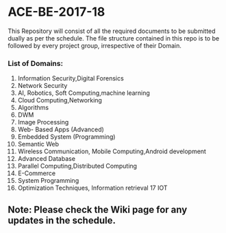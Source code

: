 # ACE-BE-2017-18

This Repository will consist of all the required documents to be submitted dually as per the schedule.
The file structure contained in this repo is to be followed by every project group, irrespective of their Domain.

### List of Domains:
1. Information Security,Digital Forensics
2. 	Network Security
3. 	AI, Robotics, Soft Computing,machine learning
4. 	Cloud Computing,Networking
5. 	Algorithms
6. 	DWM
7. 	Image Processing
8. 	Web- Based Apps (Advanced)
9. 	Embedded System (Programming)
10.	Semantic Web
11.	Wireless Communication, Mobile Computing,Android development
12.	Advanced Database
13.	Parallel Computing,Distributed Computing
14.	E-Commerce
15.	System Programming
16.	Optimization Techniques, Information retrieval
17 	IOT

## Note: Please check the Wiki page for any updates in the schedule.

